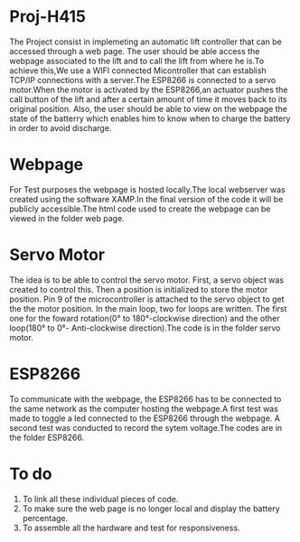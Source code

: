# Proj-H415
The Project consist in implemeting an automatic lift controller that can be accessed through a web page. The user should be able access the webpage associated to the lift and to call the lift from where he is.To achieve this,We use a WIFI connected Micontroller that can establish TCP/IP connections with a server.The ESP8266 is connected to a servo motor.When the motor is activated by the ESP8266,an actuator pushes the call button of the lift and after a certain amount of time it moves back to its original position.  Also, the user should be able to view on the webpage the state of the batterry which enables him to know when to charge the battery in order to avoid discharge.

# Webpage
For Test purposes the webpage is hosted locally.The local webserver was created using the software XAMP.In the final version of the code it  will be publicly accessible.The html code used to create the webpage can be viewed in the folder web page.

# Servo Motor
The idea is to be able to control the servo motor. First, a servo object was created to control this. Then a position is initialized to store the motor position. Pin 9 of the microcontroller is attached to the servo object to get the the motor position. In the main loop, two for loops are written. The first one for the foward rotation(0° to 180°-clockwise direction) and the other loop(180° to 0°- Anti-clockwise direction).The code is in the folder servo motor.

# ESP8266
To communicate with the webpage, the ESP8266 has to be connected to the same network as the computer hosting the webpage.A first test was made to toggle a led connected to the ESP8266 through the webpage.
A second test was conducted to record the sytem voltage.The codes are in the folder ESP8266.

# To do
1. To link all these individual pieces of code.
2. To make sure the web page is no longer local and display the battery percentage.
3. To assemble all the hardware and test for responsiveness.
 
